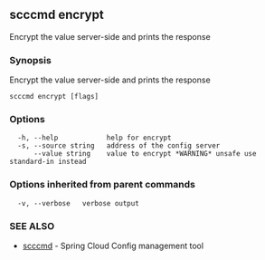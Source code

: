 ## scccmd encrypt

Encrypt the value server-side and prints the response

### Synopsis


Encrypt the value server-side and prints the response

```
scccmd encrypt [flags]
```

### Options

```
  -h, --help            help for encrypt
  -s, --source string   address of the config server
      --value string    value to encrypt *WARNING* unsafe use standard-in instead
```

### Options inherited from parent commands

```
  -v, --verbose   verbose output
```

### SEE ALSO
* [scccmd](scccmd.md)	 - Spring Cloud Config management tool

